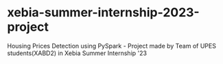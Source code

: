 # xebia-summer-internship-2023-project
Housing Prices Detection using PySpark -  Project made by Team of UPES students(XABD2) in Xebia Summer Internship '23 
